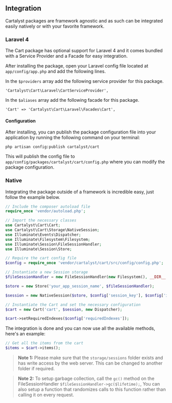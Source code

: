 ## Integration

Cartalyst packages are framework agnostic and as such can be integrated easily natively or with your favorite framework.

### Laravel 4

The Cart package has optional support for Laravel 4 and it comes bundled with a Service Provider and a Facade for easy integration.

After installing the package, open your Laravel config file located at `app/config/app.php` and add the following lines.

In the `$providers` array add the following service provider for this package.

	'Cartalyst\Cart\Laravel\CartServiceProvider',

In the `$aliases` array add the following facade for this package.

	'Cart' => 'Cartalyst\Cart\Laravel\Facades\Cart',

#### Configuration

After installing, you can publish the package configuration file into your application by running the following command on your terminal:

	php artisan config:publish cartalyst/cart

This will publish the config file to `app/config/packages/cartalyst/cart/config.php` where you can modify the package configuration.

### Native

Integrating the package outside of a framework is incredible easy, just follow the example below.

```php
// Include the composer autoload file
require_once 'vendor/autoload.php';

// Import the necessary classes
use Cartalyst\Cart\Cart;
use Cartalyst\Cart\Storage\NativeSession;
use Illuminate\Events\Dispatcher;
use Illuminate\Filesystem\Filesystem;
use Illuminate\Session\FileSessionHandler;
use Illuminate\Session\Store;

// Require the cart config file
$config = require_once 'vendor/cartalyst/cart/src/config/config.php';

// Instantiate a new Session storage
$fileSessionHandler = new FileSessionHandler(new Filesystem(), __DIR__.'/storage/sessions');

$store = new Store('your_app_session_name', $fileSessionHandler);

$session = new NativeSession($store, $config['session_key'], $config['instance']);

// Instantiate the Cart and set the necessary configuration
$cart = new Cart('cart', $session, new Dispatcher);

$cart->setRequiredIndexes($config['requiredIndexes']);
```

The integration is done and you can now use all the available methods, here's an example:

```php
// Get all the items from the cart
$items = $cart->items();
```

> **Note 1:** Please make sure that the `storage/sessions` folder exists and has write access by the web server. This can be changed to another folder if required.

> **Note 2:** To setup garbage collection, call the `gc()` method on the FileSessionHandler `$fileSessionHandler->gc($lifetime);`, You can also setup a function that randomizes calls to this function rather than calling it on every request.
